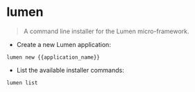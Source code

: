 # lumen

> A command line installer for the Lumen micro-framework.

- Create a new Lumen application:

`lumen new {{application_name}}`

- List the available installer commands:

`lumen list`
